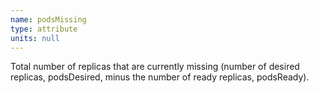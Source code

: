 ```yaml
---
name: podsMissing
type: attribute
units: null
---
```


Total number of replicas that are currently missing (number of desired replicas, podsDesired, minus the number of ready replicas, podsReady).